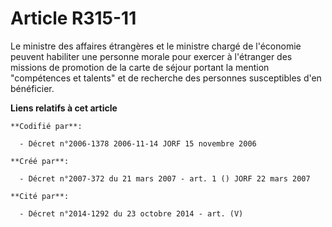 # Article R315-11

Le ministre des affaires étrangères et le ministre chargé de l'économie peuvent habiliter une personne morale pour exercer à
l'étranger des missions de promotion de la carte de séjour portant la mention "compétences et talents" et de recherche des
personnes susceptibles d'en bénéficier.

**Liens relatifs à cet article**

	**Codifié par**:

	  - Décret n°2006-1378 2006-11-14 JORF 15 novembre 2006

	**Créé par**:

	  - Décret n°2007-372 du 21 mars 2007 - art. 1 () JORF 22 mars 2007

	**Cité par**:

	  - Décret n°2014-1292 du 23 octobre 2014 - art. (V)
